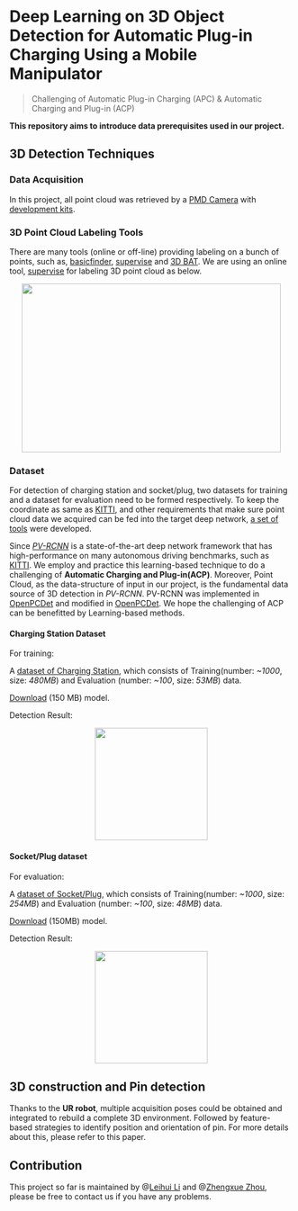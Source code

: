 # Deep Learning on 3D Object Detection for Automatic Plug-in Charging Using a Mobile Manipulator

> Challenging of Automatic Plug-in Charging (APC) & Automatic Charging and Plug-in (ACP)

**This repository aims to introduce data prerequisites used in our project.**

## 3D Detection Techniques

### Data Acquisition

In this project, all point cloud was retrieved by a [PMD Camera](https://pmdtec.com/picofamily/monstar/) with [development kits](https://github.com/Gltina/PMD_Camera).

### 3D Point Cloud Labeling Tools

There are many tools (online or off-line) providing labeling on a bunch of points, such as, [basicfinder](https://www.basicfinder.com/en/), [supervise](https://supervise.ly/lidar-3d-cloud/) and [3D BAT](https://github.com/walzimmer/3d-bat).
We are using an online tool, [supervise](https://supervise.ly/lidar-3d-cloud/) for labeling 3D point cloud as below.

<p align="center">
  <img width="460" height="300" src="./images/supervise.gif">
</p>

### Dataset

For detection of charging station and socket/plug, two datasets for training and a dataset for evaluation need to be formed respectively. To keep the coordinate as same as [KITTI](http://www.cvlibs.net/datasets/kitti/eval_object.php?obj_benchmark=3d), and other requirements that make sure point cloud data we acquired can be fed into the target deep network, [a set of tools](./tools) were developed.

Since *[PV-RCNN](https://openaccess.thecvf.com/content_CVPR_2020/html/Shi_PV-RCNN_Point-Voxel_Feature_Set_Abstraction_for_3D_Object_Detection_CVPR_2020_paper.html)* is a state-of-the-art deep network framework that has high-performance on many autonomous driving benchmarks, such as [KITTI](http://www.cvlibs.net/datasets/kitti/eval_object.php?obj_benchmark=3d). We employ and practice this learning-based technique to do a challenging of **Automatic Charging and Plug-in(ACP)**. Moreover, Point Cloud, as the data-structure of input in our project, is the fundamental data source of 3D detection in *PV-RCNN*. PV-RCNN was implemented in [OpenPCDet](https://github.com/open-mmlab/OpenPCDet) and modified in [OpenPCDet](https://github.com/Gltina/OpenPCDet). We hope the challenging of ACP can be benefitted by Learning-based methods.

#### **Charging Station Dataset**

For training:

A [dataset of Charging Station](https://drive.google.com/drive/folders/1Mts3K7f51GTvJlAWqqSl5bIP3-BD1Ghh?usp=sharing), which consists of Training(number: *~1000*, size: *480MB*) and Evaluation (number: *~100*, size: *53MB*) data.

[Download](https://drive.google.com/file/d/1ic44aMHJlTgST7QMamVc5XcpHJH8JR67/view?usp=sharing) (150 MB) model.

Detection Result:

<p align="center">
  <img width="" height="200" src="./images/ChargingStationDetection.gif"> </br>  
</p>

#### **Socket/Plug dataset**

For evaluation:

A [dataset of Socket/Plug](https://drive.google.com/drive/folders/1rzPJ6BZGA8h2TIgAkqdqAQC_bGNGD6z7?usp=sharing), which consists of Training(number: *~1000*, size: *254MB*) and Evaluation (number: *~100*, size: *48MB*) data.

[Download](https://drive.google.com/file/d/1freumTO3oX19fejeWbiZZ-qFK2nn3fBN/view?usp=sharing) (150MB) model.

Detection Result:

<p align="center">
<img width="" height="200" src="./images/SocketPlugin.gif">
</p>

## 3D construction and Pin detection

Thanks to the **UR robot**, multiple acquisition poses could be obtained and integrated to rebuild a complete 3D environment. Followed by feature-based strategies to identify position and orientation of pin. For more details about this, please refer to this paper.

## Contribution

This project so far is maintained by @[Leihui Li](https://github.com/Gltina) and @[Zhengxue Zhou](mailto:zhouzx@eng.au.dk), please be free to contact us if you have any problems.
